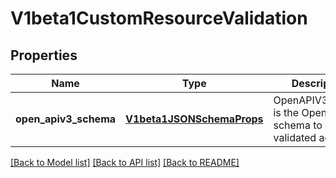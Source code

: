# V1beta1CustomResourceValidation

## Properties
Name | Type | Description | Notes
------------ | ------------- | ------------- | -------------
**open_apiv3_schema** | [**V1beta1JSONSchemaProps**](V1beta1JSONSchemaProps.md) | OpenAPIV3Schema is the OpenAPI v3 schema to be validated against. | [optional] 

[[Back to Model list]](../README.md#documentation-for-models) [[Back to API list]](../README.md#documentation-for-api-endpoints) [[Back to README]](../README.md)


